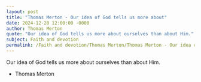 ```yaml
---
layout: post
title: "Thomas Merton - Our idea of God tells us more about"
date: 2024-12-28 12:00:00 -0000
author: Thomas Merton
quote: "Our idea of God tells us more about ourselves than about Him."
subject: Faith and devotion
permalink: /Faith and devotion/Thomas Merton/Thomas Merton - Our idea of God tells us more about
---
```


Our idea of God tells us more about ourselves than about Him.

- Thomas Merton
